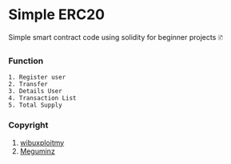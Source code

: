 # Simple ERC20

Simple smart contract code using solidity for beginner projects 🗈

### Function
```
1. Register user
2. Transfer
3. Details User
4. Transaction List
5. Total Supply
```
### Copyright
1. [wibuxploitmy](https://www.instagram.com/wibuxploitmy) 
2. [Meguminz](https://www.instagram.com/wibuxploitmy)
